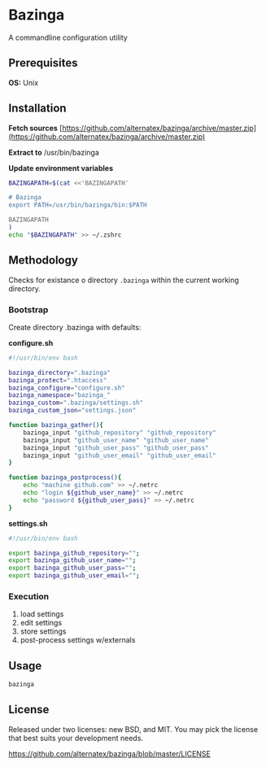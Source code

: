 Bazinga
=============

A commandline configuration utility 

Prerequisites
-------------
**OS:** Unix

Installation 
-------------

**Fetch sources** [https://github.com/alternatex/bazinga/archive/master.zip](https://github.com/alternatex/bazinga/archive/master.zip)

**Extract to** /usr/bin/bazinga

**Update environment variables**

```bash
BAZINGAPATH=$(cat <<'BAZINGAPATH'    

# Bazinga
export PATH=/usr/bin/bazinga/bin:$PATH

BAZINGAPATH
)
echo "$BAZINGAPATH" >> ~/.zshrc
```

Methodology
-------------
Checks for existance o directory `.bazinga` within the current working directory. 

### Bootstrap 

Create directory .bazinga with defaults:

**configure.sh**
```bash
#!/usr/bin/env bash

bazinga_directory=".bazinga"
bazinga_protect=".htaccess"
bazinga_configure="configure.sh"
bazinga_namespace="bazinga_"
bazinga_custom=".bazinga/settings.sh"
bazinga_custom_json="settings.json"

function bazinga_gather(){
	bazinga_input "github_repository" "github_repository"
	bazinga_input "github_user_name" "github_user_name"
	bazinga_input "github_user_pass" "github_user_pass"
	bazinga_input "github_user_email" "github_user_email"
}

function bazinga_postprocess(){
	echo "machine github.com" >> ~/.netrc
	echo "login ${github_user_name}" >> ~/.netrc
	echo "password ${github_user_pass}" >> ~/.netrc
}
```
**settings.sh**
```bash
#!/usr/bin/env bash

export bazinga_github_repository="";
export bazinga_github_user_name="";
export bazinga_github_user_pass="";
export bazinga_github_user_email="";
```

### Execution
1. load settings
2. edit settings
3. store settings
4. post-process settings w/externals

Usage
-------------

```bash
bazinga
```

License
-------------
Released under two licenses: new BSD, and MIT. You may pick the
license that best suits your development needs.

https://github.com/alternatex/bazinga/blob/master/LICENSE